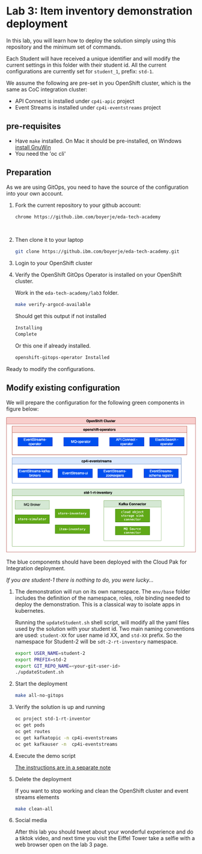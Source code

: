 # Lab 3: Item inventory demonstration deployment

In this lab, you will learn how to deploy the solution simply using this repository and the minimum set of commands.

Each Student will have received a unique identifier and will modify the current settings in this folder with their student id. 
All the current configurations are currently set for `student_1`, prefix: `std-1`.

We assume the following are pre-set in you OpenShift cluster, which is the same as CoC integration cluster:

* API Connect is installed under `cp4i-apic` project
* Event Streams is installed under `cp4i-eventstreams` project

## pre-requisites

* Have `make` installed. On Mac it should be pre-installed, on Windows [install GnuWin](http://gnuwin32.sourceforge.net/install.html)
* You need the 'oc cli'

## Preparation

As we are using GitOps, you need to have the source of the configuration into your own account.

1. Fork the current repository to your github account: 

    ```sh
    chrome https://github.ibm.com/boyerje/eda-tech-academy
    ```

    ![]()

1. Then clone it to your laptop

    ```sh
    git clone https://github.ibm.com/boyerje/eda-tech-academy.git
    ```
1. Login to your OpenShift cluster

1. Verify the OpenShift GitOps Operator is installed on your OpenShift cluster.

    Work in the `eda-tech-academy/lab3` folder.

    ```sh
    make verify-argocd-available
    ```

    Should get this output if not installed

    ```sh
    Installing
    Complete
    ```

    Or this one if already installed.

    ```sh
    openshift-gitops-operator Installed
    ```

Ready to modify the configurations.


## Modify existing configuration

We will prepare the configuration for the following green components in figure below:

![](./images/student_env.png)

The blue components should have been deployed with the Cloud Pak for Integration deployment. 

*If you are student-1 there is nothing to do, you were lucky...*

1. The demonstration will run on its own namespace. The `env/base` folder includes the definition of the namespace, roles, role binding needed to deploy the demonstration. This is a classical way to isolate apps in kubernetes. 

    Running the `updateStudent.sh` shell script, will modify all the yaml files used by the solution with your student id. Two main naming conventions are used: `student-XX` for user name id XX, and `std-XX` prefix. So the namespace for Student-2 will be `sdt-2-rt-inventory` namespace. 

    ```sh
    export USER_NAME=student-2
    export PREFIX=std-2
    export GIT_REPO_NAME=<your-git-user-id>
    ./updateStudent.sh
    ```

1. Start the deployment

    ```sh
    make all-no-gitops
    ```

1. Verify the solution is up and running

    ```sh
    oc project std-1-rt-inventor
    oc get pods
    oc get routes 
    oc get kafkatopic -n cp4i-eventstreams
    oc get kafkauser -n  cp4i-eventstreams
    ```

1. Execute the demo script

    [The instructions are in a separate note](https://ibm-cloud-architecture.github.io/refarch-eda/scenarios/realtime-inventory/#demonstrate-the-real-time-processing)

1. Delete the deployment

    If you want to stop working and clean the OpenShift cluster and event streams elements

    ```sh
    make clean-all
    ```

1. Social media

    After this lab you should tweet about your wonderful experience and do a tiktok video, and next time you visit the Eiffel Tower take a selfie with a web browser open on the lab 3 page. 